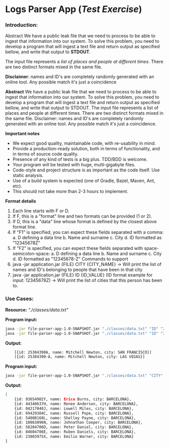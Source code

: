 # Logs Parser App (*Test Exercise*)
### Introduction:
Abstract
We have a public leak file that we need to process to be able to ingest that information into our
system. To solve this problem, you need to develop a program that will ingest a text file and return
output as specified bellow, and write that output to **STDOUT**.

The input file represents a *list of places and people at different times*. 
There are two distinct formats mixed in the same file. 

**Disclaimer**: names and ID's are completely randomly generated with an online tool. Any possible
match it's just a coincidence

**Abstract**
We have a public leak file that we need to process to be able to ingest that information into our
system. To solve this problem, you need to develop a program that will ingest a text file and return
output as specified bellow, and write that output to STDOUT.
The input file represents a list of places and people at different times. There are two distinct
formats mixed in the same file.
Disclaimer: names and ID's are completely randomly generated with an online tool. Any possible
match it's just a coincidence.

**Important notes**
- We expect good quality, maintainable code, with re-usability in mind.
- Provide a production-ready solution, both in terms of functionality, and in terms of source
code quality.
- Presence of any kind of tests is a big plus. TDD/BDD is welcome.
- Your program will be tested with huge, multi-gigabyte files.
- Code-style and project structure is as important as the code itself. Use static analysis.
- Use of a build system is expected (one of Gradle, Bazel, Maven, Ant, etc).
- This should not take more than 2-3 hours to implement.

**Format details**
1. Each line starts with F or D.
2. If F, this is a "format" line and two formats can be provided (1 or 2).
3. If D, this is a "data" line whose format is defined by the closest above format line.
4. If "F1" is specified, you can expect these fields separated with a comma:
a. D defining a data line
b. Name and surname
c. City
d. ID formatted as "12345678Z"
5. If "F2" is specified, you can expect these fields separated with space-semicolon-space:
a. D defining a data line
b. Name and surname
c. City
d. ID formatted as "12345678-Z"
Commands to support
1. java -jar application.jar {FILE} CITY {CITY_NAME} → Will print the list of names and ID's
belonging to people that have been in that city
2. java -jar application.jar {FILE} ID {ID_VALUE} (ID format example for input: 12345678Z) →
Will print the list of cities that this person has been to.


### Use Cases:
**Resource:**  *"./classes/data.txt"*

**Program input:**
```bash
java -jar file-parser-app-1.0-SNAPSHOT.jar "./classes/data.txt" "ID" "25384390A"
java -jar file-parser-app-1.0-SNAPSHOT.jar "./classes/data.txt" "ID" "25384390-A"
```

**Output:**

```bash
    [{id: 25384390A, name: Mitchell Newton, city: SAN FRANCISCO}]
    [{id: 25384390-A, name: Mitchell Newton, city: LAS VEGAS}]
```


**Program input:**
```bash
java -jar file-parser-app-1.0-SNAPSHOT.jar "./classes/data.txt" "CITY" "BARCELONA"
```

**Output:**
```bash
[
    {id: 93654902Y, name: Erica Burns, city: BARCELONA}, 
    {id: 44340637H, name: Renee Anderson, city: BARCELONA}, 
    {id: 04217040J, name: Lowell Miles, city: BARCELONA}, 
    {id: 69429384C, name: Russell Pope, city: BARCELONA}, 
    {id: 54808168L, name: Shelley Payne, city: BARCELONA}, 
    {id: 10863096N, name: Johnathan Cooper, city: BARCELONA}, 
    {id: 58204706D, name: Peter Daniel, city: BARCELONA}, 
    {id: 84604786E, name: Ruben Daniels, city: BARCELONA}, 
    {id: 23803975X, name: Emilio Warner, city: BARCELONA}
]
```

